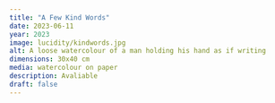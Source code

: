 ```yaml
---
title: "A Few Kind Words"
date: 2023-06-11
year: 2023
image: lucidity/kindwords.jpg
alt: A loose watercolour of a man holding his hand as if writing
dimensions: 30x40 cm
media: watercolour on paper
description: Avaliable
draft: false
---
```



